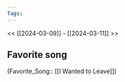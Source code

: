 ```yaml
---
Tags: 
---
```

 << [[2024-03-09]] - [[2024-03-11]] >> 
## Favorite song
(Favorite_Song:: [[I Wanted to Leave]])
